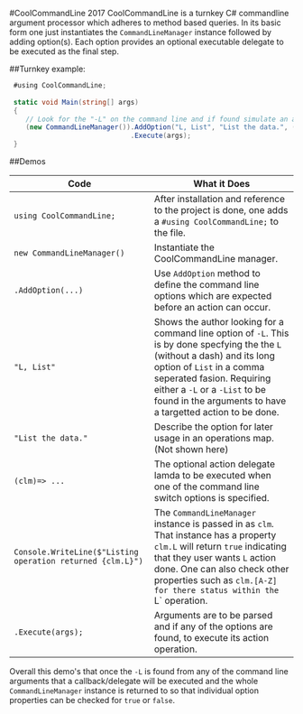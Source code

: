 #CoolCommandLine 2017
CoolCommandLine is a turnkey C# commandline argument processor which adheres to method based queries. In its basic form one just instantiates the `CommandLineManager` instance followed by adding option(s). Each option provides an optional executable delegate to be executed as the final step.

##Turnkey example: 

```C#
 #using CoolCommandLine;
    
 static void Main(string[] args)
 {
    // Look for the "-L" on the command line and if found simulate an action by writing the event out to the console. 
    (new CommandLineManager()).AddOption("L, List", "List the data.", (clm)=> Console.WriteLine($"Listing operation returned {clm.L} "))
                              .Execute(args);
 }
```
##Demos
 
 Code | What it Does
 ---- | ------------
 `using CoolCommandLine;` | After installation and reference to the project is done, one adds a `#using CoolCommandLine;` to the file.
 `new CommandLineManager()` | Instantiate the CoolCommandLine manager.
 `.AddOption(...)` | Use `AddOption` method to define the command line options which are expected before an action can occur.
 `"L, List"` | Shows the author looking for a command line option of `-L`. This is by done specfying the the `L` (without a dash) and its long option of `List` in a comma seperated fasion. Requiring either a `-L` or a `-List` to be found in the arguments to have a targetted action to be done.
 `"List the data."` | Describe the option for later usage in an operations map. (Not shown here)
`(clm)=> ...` | The optional action delegate lamda to be executed when one of the command line switch options is specified.
`Console.WriteLine($"Listing operation returned {clm.L}")` | The `CommandLineManager` instance is passed in as `clm`. That instance has a property `clm.L` will return `true` indicating that they user wants `L` action done. One can also check other properties such as `clm.[A-Z] for there status within the `L` operation.
`.Execute(args);` | Arguments are to be parsed and if any of the options are found, to execute its action operation.

 Overall this demo's that once the `-L` is found from any of the command line arguments that a callback/delegate will be executed and the whole `CommandLineManager` instance is returned to so that  individual option properties can be checked for `true` or `false`.
